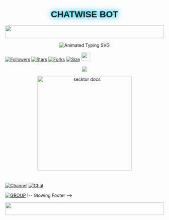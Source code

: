 <h1 align="center" style="font-family: 'Orbitron', sans-serif; text-shadow: 0 0 10px #00ffff, 0 0 20px #0088ff;">CHATWISE BOT</h1>
</p>

<p align="center">
  <img src="https://i.imgur.com/dBaSKWF.gif" height="40" width="100%">
</p>

<p align="center">
  <img src="https://readme-typing-svg.demolab.com?font=Orbitron&weight=600&size=25&duration=4000&pause=1000&color=00F7FF&center=true&vCenter=true&width=500&lines=ULTIMATE+WHATSAPP+BOT;MULTI-DEVICE+SUPPORT;POWERED+BY+BAILEYS;FAST++SECURE++RELIABLE" alt="Animated Typing SVG" />
</p>
<a href="https://github.com/black-mamba847/followers"><img title="Followers" src="https://img.shields.io/github/followers/black-mamba847?color=EB5406&style=for-the-badge&logo=github&logoColor=white"></a>
  <a href="https://github.com/black-mamba847/chat/stargazers/"><img title="Stars" src="https://img.shields.io/github/stars/black-mamba847/chat?color=FFCE44&style=for-the-badge&logo=reverbnation&logoColor=white"></a>
  <a href="https://github.com/black-mamba847/chat/network/members"><img title="Forks" src="https://img.shields.io/github/forks/black-mamba847/chat?color=FF007F&style=for-the-badge&logo=git&logoColor=white"></a>
  <a href="https://github.com/black-mamba847/chat/"><img title="Size" src="https://img.shields.io/github/repo-size/black-mamba847/chat?style=for-the-badge&color=FFFF33&logo=docusign&logoColor=white"></a>
  <a href="https://github.com/black-mamba847/chat/graphs/commit-activity"><img height="28" src="https://img.shields.io/badge/Maintained%3F-yes-green.svg?style=for-the-badge&logo=gitpod&logoColor=white"></a>
</div>

<p align="center">
  <img src="https://komarev.com/ghpvc/?username=Chatwise&label=VISITORS&style=flat-square&color=0002FF" />
</p>

<p align="center">  
  <a href="https://files.catbox.moe/qfuosa.jpg">
    <img alt="secktor docs" height="300" src="https://files.catbox.moe/qfuosa.jpg">
    <h1 align="center"> 
    </h1>
  </a>
</p>

<a href="https://whatsapp.com/channel/0029VawCel7GOj9ktLjkxQ3g"><img title="Channel" src="https://img.shields.io/badge/CHANNEL-black?style=for-the-badge&logo=whatsapp"></a> 
  <a href="https://wa.me/254717263689"><img title="Chat" src="https://img.shields.io/badge/CHAT US-neon?style=for-the-badge&logo=whatsapp"></a>

<a href="https://chat.whatsapp.com/GTUg9tv3mwH4ekAmPElvai"><img title="GROUP" src="https://img.shields.io/badge/GROUP-pink?style=for-the-badge&logo=whatsapp"></a>
!-- Glowing Footer -->
<p align="center">
  <img src="https://i.imgur.com/dBaSKWF.gif" height="40" width="100%">
</p>
